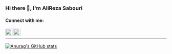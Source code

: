 ### Hi there 👋, I'm AliReza Sabouri

#### Connect with me:

[<img align="left" alt="alirezanet | LinkedIn" width="22px" src="https://cdn.cdnlogo.com/logos/l/78/linkedin-icon.svg" />][linkedin]
[<img align="left" alt="alirezanet | Instagram" width="22px" src="https://cdn.cdnlogo.com/logos/i/32/instagram-icon.svg" />][instagram]
</br>

---

[![Anurag's GitHub stats](https://github-readme-stats.vercel.app/api?username=alirezanet&show_icons=true&theme=tokyonight)
](https://github.com/anuraghazra/github-readme-stats)


<!--
**alirezanet/alirezanet** is a ✨ _special_ ✨ repository because its `README.md` (this file) appears on your GitHub profile.

Here are some ideas to get you started:

- 🔭 I’m currently working on ...
- 🌱 I’m currently learning ...
- 👯 I’m looking to collaborate on ...
- 🤔 I’m looking for help with ...
- 💬 Ask me about ...
- 📫 How to reach me: ...
- 😄 Pronouns: ...
- ⚡ Fun fact: ...
-->

[instagram]: https://instagram.com/alirezaneti
[linkedin]: https://linkedin.com/in/alirezanet
